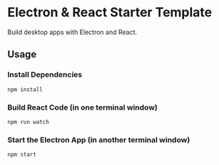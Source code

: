 # Electron & React Starter Template

Build desktop apps with Electron and React.

## Usage

### Install Dependencies

```
npm install
```

### Build React Code (in one terminal window)

```
npm run watch
```

### Start the Electron App (in another terminal window)

```
npm start
```
